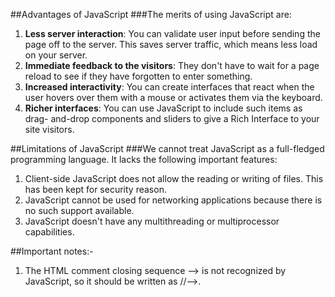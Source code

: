 ##Advantages of JavaScript
###The merits of using JavaScript are:
1. **Less server interaction**: You can validate user input before sending the
page off to the server. This saves server traffic, which means less load on
your server.
2. **Immediate feedback to the visitors**: They don't have to wait for a
page reload to see if they have forgotten to enter something.
3. **Increased interactivity**: You can create interfaces that react when the
user hovers over them with a mouse or activates them via the keyboard.
4. **Richer interfaces**: You can use JavaScript to include such items as drag-
and-drop components and sliders to give a Rich Interface to your site
visitors.

##Limitations of JavaScript
###We cannot treat JavaScript as a full-fledged programming language. It lacks the following important features:
1. Client-side JavaScript does not allow the reading or writing of files. This
has been kept for security reason.
2. JavaScript cannot be used for networking applications because there is no
such support available.
3. JavaScript doesn't have any multithreading or multiprocessor capabilities.

##Important notes:-
1. The HTML comment closing sequence --> is not recognized by JavaScript, so it should be written as //-->.

